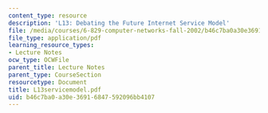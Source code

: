 ```yaml
---
content_type: resource
description: 'L13: Debating the Future Internet Service Model'
file: /media/courses/6-829-computer-networks-fall-2002/b46c7ba0a30e36916847592096bb4107_L13servicemodel.pdf
file_type: application/pdf
learning_resource_types:
- Lecture Notes
ocw_type: OCWFile
parent_title: Lecture Notes
parent_type: CourseSection
resourcetype: Document
title: L13servicemodel.pdf
uid: b46c7ba0-a30e-3691-6847-592096bb4107
---
```

